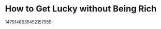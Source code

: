 # How to Get Lucky without Being Rich
[1479146635452157955](https://mobile.twitter.com/george__mack/status/1479146635452157955)

<!-- #Readable -->

<!-- {BearID:408B5A2A-75E9-4FC7-8BD9-75B27003C935-62041-000026746156F1E9} -->
